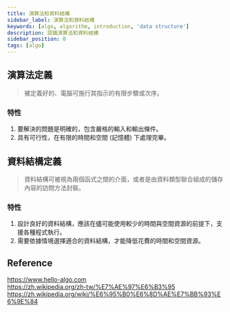 ```yaml
---
title: 演算法和資料結構
sidebar_label: 演算法和資料結構
keywords: [algo, algorithm, introduction, 'data structure']
description: 認識演算法和資料結構
sidebar_position: 0
tags: [algo]
---
```


## 演算法定義
> 被定義好的、電腦可施行其指示的有限步驟或次序。

### 特性
1. 要解決的問題是明確的，包含嚴格的輸入和輸出條件。
2. 具有可行性，在有限的時間和空間 (記憶體) 下處理完畢。

## 資料結構定義
> 資料結構可被視為兩個函式之間的介面，或者是由資料類型聯合組成的儲存內容的訪問方法封裝。

### 特性
1. 設計良好的資料結構，應該在儘可能使用較少的時間與空間資源的前提下，支援各種程式執行。
2. 需要依據情境選擇適合的資料結構，才能降低花費的時間和空間資源。

## Reference
https://www.hello-algo.com  
https://zh.wikipedia.org/zh-tw/%E7%AE%97%E6%B3%95  
https://zh.wikipedia.org/wiki/%E6%95%B0%E6%8D%AE%E7%BB%93%E6%9E%84
